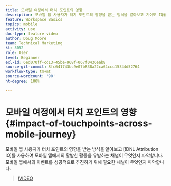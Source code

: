 ```yaml
---
title: 모바일 여정에서 터치 포인트의 영향
description: 모바일 앱 사용자가 터치 포인트의 영향을 받는 방식을 알아보고 기여도 IQ를 사용하여 모바일 앱에서의 활발한 활동을 유발하는 채널이 무엇인지 파악합니다. 모바일 앱에서의 이벤트를 성공적으로 추진하기 위해 필요한 채널이 무엇인지 파악합니다.
feature: Workspace Basics
topics: mobile
activity: use
doc-type: feature video
author: Doug Moore
team: Technical Marketing
kt: 3052
role: User
level: Beginner
exl-id: 6ed070ff-cd13-45be-968f-067f0436eab8
source-git-commit: 8fc641743bc9e07b838a22ca64ccc15344d52764
workflow-type: tm+mt
source-wordcount: '90'
ht-degree: 100%

---
```


# 모바일 여정에서 터치 포인트의 영향 {#impact-of-touchpoints-across-mobile-journey}

모바일 앱 사용자가 터치 포인트의 영향을 받는 방식을 알아보고 [!DNL Attribution IQ]를 사용하여 모바일 앱에서의 활발한 활동을 유발하는 채널이 무엇인지 파악합니다. 모바일 앱에서의 이벤트를 성공적으로 추진하기 위해 필요한 채널이 무엇인지 파악합니다.

>[!VIDEO](https://video.tv.adobe.com/v/32095/?quality=12&learn=on&captions=kor)
